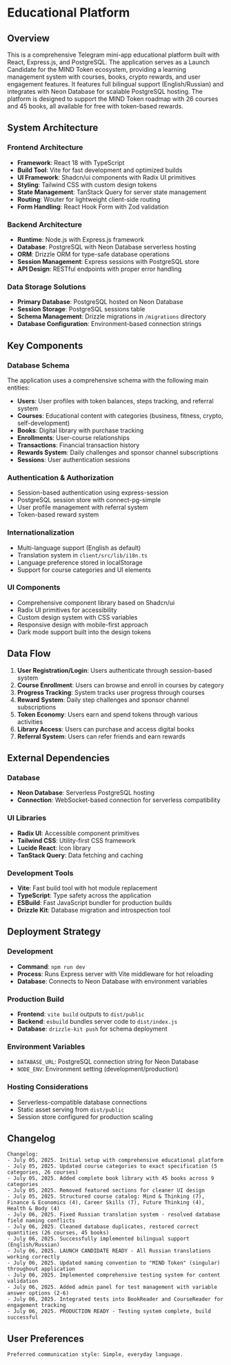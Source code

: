 # Educational Platform

## Overview

This is a comprehensive Telegram mini-app educational platform built with React, Express.js, and PostgreSQL. The application serves as a Launch Candidate for the MIND Token ecosystem, providing a learning management system with courses, books, crypto rewards, and user engagement features. It features full bilingual support (English/Russian) and integrates with Neon Database for scalable PostgreSQL hosting. The platform is designed to support the MIND Token roadmap with 26 courses and 45 books, all available for free with token-based rewards.

## System Architecture

### Frontend Architecture
- **Framework**: React 18 with TypeScript
- **Build Tool**: Vite for fast development and optimized builds
- **UI Framework**: Shadcn/ui components with Radix UI primitives
- **Styling**: Tailwind CSS with custom design tokens
- **State Management**: TanStack Query for server state management
- **Routing**: Wouter for lightweight client-side routing
- **Form Handling**: React Hook Form with Zod validation

### Backend Architecture
- **Runtime**: Node.js with Express.js framework
- **Database**: PostgreSQL with Neon Database serverless hosting
- **ORM**: Drizzle ORM for type-safe database operations
- **Session Management**: Express sessions with PostgreSQL store
- **API Design**: RESTful endpoints with proper error handling

### Data Storage Solutions
- **Primary Database**: PostgreSQL hosted on Neon Database
- **Session Storage**: PostgreSQL sessions table
- **Schema Management**: Drizzle migrations in `/migrations` directory
- **Database Configuration**: Environment-based connection strings

## Key Components

### Database Schema
The application uses a comprehensive schema with the following main entities:
- **Users**: User profiles with token balances, steps tracking, and referral system
- **Courses**: Educational content with categories (business, fitness, crypto, self-development)
- **Books**: Digital library with purchase tracking
- **Enrollments**: User-course relationships
- **Transactions**: Financial transaction history
- **Rewards System**: Daily challenges and sponsor channel subscriptions
- **Sessions**: User authentication sessions

### Authentication & Authorization
- Session-based authentication using express-session
- PostgreSQL session store with connect-pg-simple
- User profile management with referral system
- Token-based reward system

### Internationalization
- Multi-language support (English as default)
- Translation system in `client/src/lib/i18n.ts`
- Language preference stored in localStorage
- Support for course categories and UI elements

### UI Components
- Comprehensive component library based on Shadcn/ui
- Radix UI primitives for accessibility
- Custom design system with CSS variables
- Responsive design with mobile-first approach
- Dark mode support built into the design tokens

## Data Flow

1. **User Registration/Login**: Users authenticate through session-based system
2. **Course Enrollment**: Users can browse and enroll in courses by category
3. **Progress Tracking**: System tracks user progress through courses
4. **Reward System**: Daily step challenges and sponsor channel subscriptions
5. **Token Economy**: Users earn and spend tokens through various activities
6. **Library Access**: Users can purchase and access digital books
7. **Referral System**: Users can refer friends and earn rewards

## External Dependencies

### Database
- **Neon Database**: Serverless PostgreSQL hosting
- **Connection**: WebSocket-based connection for serverless compatibility

### UI Libraries
- **Radix UI**: Accessible component primitives
- **Tailwind CSS**: Utility-first CSS framework
- **Lucide React**: Icon library
- **TanStack Query**: Data fetching and caching

### Development Tools
- **Vite**: Fast build tool with hot module replacement
- **TypeScript**: Type safety across the application
- **ESBuild**: Fast JavaScript bundler for production builds
- **Drizzle Kit**: Database migration and introspection tool

## Deployment Strategy

### Development
- **Command**: `npm run dev`
- **Process**: Runs Express server with Vite middleware for hot reloading
- **Database**: Connects to Neon Database with environment variables

### Production Build
- **Frontend**: `vite build` outputs to `dist/public`
- **Backend**: `esbuild` bundles server code to `dist/index.js`
- **Database**: `drizzle-kit push` for schema deployment

### Environment Variables
- `DATABASE_URL`: PostgreSQL connection string for Neon Database
- `NODE_ENV`: Environment setting (development/production)

### Hosting Considerations
- Serverless-compatible database connections
- Static asset serving from `dist/public`
- Session store configured for production scaling

## Changelog

```
Changelog:
- July 05, 2025. Initial setup with comprehensive educational platform
- July 05, 2025. Updated course categories to exact specification (5 categories, 26 courses)
- July 05, 2025. Added complete book library with 45 books across 9 categories
- July 05, 2025. Removed featured sections for cleaner UI design
- July 05, 2025. Structured course catalog: Mind & Thinking (7), Finance & Economics (4), Career Skills (7), Future Thinking (4), Health & Body (4)
- July 06, 2025. Fixed Russian translation system - resolved database field naming conflicts
- July 06, 2025. Cleaned database duplicates, restored correct quantities (26 courses, 45 books)
- July 06, 2025. Successfully implemented bilingual support (English/Russian)
- July 06, 2025. LAUNCH CANDIDATE READY - All Russian translations working correctly
- July 06, 2025. Updated naming convention to "MIND Token" (singular) throughout application
- July 06, 2025. Implemented comprehensive testing system for content validation
- July 06, 2025. Added admin panel for test management with variable answer options (2-6)
- July 06, 2025. Integrated tests into BookReader and CourseReader for engagement tracking
- July 06, 2025. PRODUCTION READY - Testing system complete, build successful
```

## User Preferences

```
Preferred communication style: Simple, everyday language.
```